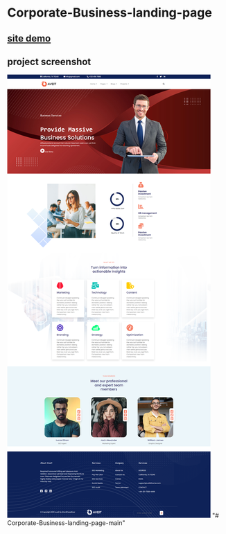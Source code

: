 # Corporate-Business-landing-page

## [site demo](https://khalilhasan23.github.io/Corporate-Business-landing-page/)


## project screenshot
![](https://github.com/khalilhasan23/Corporate-Business-landing-page/blob/main/screenshot.png)
"# Corporate-Business-landing-page-main" 
